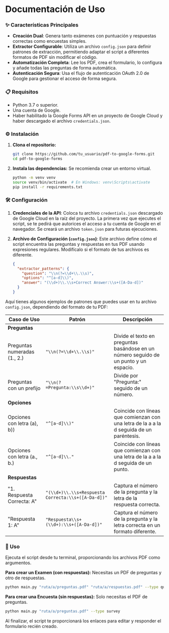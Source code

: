 # Documentación de Uso

### ✨ Características Principales
- **Creación Dual**: Genera tanto exámenes con puntuación y respuestas correctas como encuestas simples.
- **Extractor Configurable**: Utiliza un archivo `config.json` para definir patrones de extracción, permitiendo adaptar el script a diferentes formatos de PDF sin modificar el código.
- **Automatización Completa**: Lee los PDF, crea el formulario, lo configura y añade todas las preguntas de forma automática.
- **Autenticación Segura**: Usa el flujo de autenticación OAuth 2.0 de Google para gestionar el acceso de forma segura.

### 📋 Requisitos
- Python 3.7 o superior.
- Una cuenta de Google.
- Haber habilitado la Google Forms API en un proyecto de Google Cloud y haber descargado el archivo `credentials.json`.

### ⚙️ Instalación
1.  **Clona el repositorio:**
    ```bash
    git clone https://github.com/tu_usuario/pdf-to-google-forms.git
    cd pdf-to-google-forms
    ```
2.  **Instala las dependencias:** Se recomienda crear un entorno virtual.
    ```bash
    python -m venv venv
    source venv/bin/activate  # En Windows: venv\Scripts\activate
    pip install -r requirements.txt
    ```

### 🛠️ Configuración
1.  **Credenciales de la API**: Coloca tu archivo `credentials.json` descargado de Google Cloud en la raíz del proyecto. La primera vez que ejecutes el script, se te pedirá que autorices el acceso a tu cuenta de Google en el navegador. Se creará un archivo `token.json` para futuras ejecuciones.

2.  **Archivo de Configuración (`config.json`)**: Este archivo define cómo el script encuentra las preguntas y respuestas en tus PDF usando expresiones regulares. Modifícalo si el formato de tus archivos es diferente.
    ```json
    {
      "extractor_patterns": {
        "question": "\\n(?=\\d+\\.\\s)",
        "options": "^[a-d]\\)",
        "answer": "(\\d+)\\.\\s+Correct Answer:\\s+([A-Da-d])"
      }
    }
    ```

Aquí tienes algunos ejemplos de patrones que puedes usar en tu archivo `config.json`, dependiendo del formato de tu PDF:

| Caso de Uso               | Patrón                                      | Descripción                                                                   |
| ------------------------- | ------------------------------------------- | ----------------------------------------------------------------------------- |
| **Preguntas**             |                                             |                                                                               |
| Preguntas numeradas (1., 2.) | `"\\n(?=\\d+\\.\\s)"`                   | Divide el texto en preguntas basándose en un número seguido de un punto y un espacio. |
| Preguntas con un prefijo  | `"\\n(?=Pregunta:\\s\\d+)"`             | Divide por "Pregunta:" seguido de un número.                                  |
| **Opciones**              |                                             |                                                                               |
| Opciones con letra (a), b)) | `"^[a-d]\\)"`                             | Coincide con líneas que comienzan con una letra de la a a la d seguida de un paréntesis. |
| Opciones con letra (a., b.) | `"^[a-d]\\."`                             | Coincide con líneas que comienzan con una letra de la a a la d seguida de un punto.   |
| **Respuestas**            |                                             |                                                                               |
| "1. Respuesta Correcta: A" | `"(\\d+)\\.\\s+Respuesta Correcta:\\s+([A-Da-d])"` | Captura el número de la pregunta y la letra de la respuesta correcta.         |
| "Respuesta 1: A"          | `"Respuesta\\s+(\\d+):\\s+([A-Da-d])"`      | Captura el número de la pregunta y la letra correcta en un formato diferente. |


### 🚀 Uso
Ejecuta el script desde tu terminal, proporcionando los archivos PDF como argumentos.

**Para crear un Examen (con respuestas):**
Necesitas un PDF de preguntas y otro de respuestas.
```bash
python main.py "ruta/a/preguntas.pdf" "ruta/a/respuestas.pdf" --type quiz
```

**Para crear una Encuesta (sin respuestas):**
Solo necesitas el PDF de preguntas.
```bash
python main.py "ruta/a/preguntas.pdf" --type survey
```
Al finalizar, el script te proporcionará los enlaces para editar y responder el formulario recién creado.
